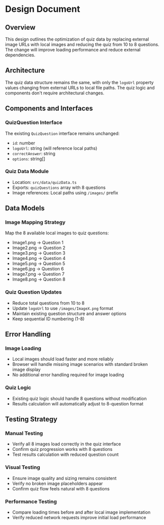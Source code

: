 # Design Document

## Overview

This design outlines the optimization of quiz data by replacing external image URLs with local images and reducing the quiz from 10 to 8 questions. The change will improve loading performance and reduce external dependencies.

## Architecture

The quiz data structure remains the same, with only the `logoUrl` property values changing from external URLs to local file paths. The quiz logic and components don't require architectural changes.

## Components and Interfaces

### QuizQuestion Interface
The existing `QuizQuestion` interface remains unchanged:
- `id`: number
- `logoUrl`: string (will reference local paths)
- `correctAnswer`: string
- `options`: string[]

### Quiz Data Module
- Location: `src/data/quizData.ts`
- Exports: `quizQuestions` array with 8 questions
- Image references: Local paths using `/images/` prefix

## Data Models

### Image Mapping Strategy
Map the 8 available local images to quiz questions:
- Image1.png → Question 1
- Image2.png → Question 2
- Image3.png → Question 3
- Image4.png → Question 4
- Image5.png → Question 5
- Image6.jpg → Question 6
- Image7.png → Question 7
- Image8.png → Question 8

### Quiz Question Updates
- Reduce total questions from 10 to 8
- Update `logoUrl` to use `/images/ImageX.png` format
- Maintain existing question structure and answer options
- Keep sequential ID numbering (1-8)

## Error Handling

### Image Loading
- Local images should load faster and more reliably
- Browser will handle missing image scenarios with standard broken image display
- No additional error handling required for image loading

### Quiz Logic
- Existing quiz logic should handle 8 questions without modification
- Results calculation will automatically adjust to 8-question format

## Testing Strategy

### Manual Testing
- Verify all 8 images load correctly in the quiz interface
- Confirm quiz progression works with 8 questions
- Test results calculation with reduced question count

### Visual Testing
- Ensure image quality and sizing remains consistent
- Verify no broken image placeholders appear
- Confirm quiz flow feels natural with 8 questions

### Performance Testing
- Compare loading times before and after local image implementation
- Verify reduced network requests improve initial load performance